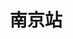 ---
## Map Page Configurations
code: "nanjing"
title: "南京站"
description: "南京站成立于2020年9月，目前拥有本地社群成员100多人，聚集了一群对云原生技术感兴趣的朋友，线上我们一起讨论技术、交流想法，线下我们经常组织聚会活动。大家的目标是在娱乐中学习，在学习中进步。从而推广南京云原生技术社群，活跃的氛围，吸引更多热衷研究云原生技术的朋友，相继加入，让我们的队伍越来越壮大！"
longitude: 121.638
latitude: 38.928
link: "/city/nanjing/"
type: "city"
layout: "nanjing"
site_manager: "金润森, 朱慧君"
city_small_logo: "/images/city/nanjing/small_logo.png"
bg_image: "/images/backgrounds/city-banner-nanjing.jpg"

## Details Page
# CORE MEMBERS
core_members:
  - name: "金润森"
    image: "/images/city/nanjing/members/jinrunsen.png"
  - name: "朱慧君"
    image: "/images/city/nanjing/members/zhuhuijun.png"
  - name: "周而良"
    image: "/images/city/nanjing/members/zhouerliang.png"
  - name: "陈方之"
    image: "/images/city/nanjing/members/chengfangzhi.jpeg"
core_member_title: 核心成员
core_member_desc: 社区由核心成员金润森、朱慧君、周而良、陈方之来组织与筹划社区发展与线下活动等事宜，我们分别来自云帐房、运满满、青藤等企业。我们热爱南京，热爱云原生。希望有更多人加入，一起组织活动，在南京推广云原生技术。

# LOGO PART
logo_title: 社区Logo
logo_short_desc: 南京站Logo来自于南京新地标“南京眼”于Kubernetes Logo的融合。
logo_detail_desc: "‘南京眼’步行桥源于青奥会，象征着青春与活力，如今如火如荼的云原生技术也正值青春，活力尽现，两者结合相得益彰。我们社区将起着南京眼一样的作用，连接沟通着南京的IT与云原生。"
logo_image: "/images/city/nanjing/logo.jpg"

# ACTIVITY
activity_title: 往期活动
activities:
  - name: 2020-09-06 成员线下聚会
    images: 
      - "/images/city/nanjing/activities/2020-09-06/1.jpg"
      - "/images/city/nanjing/activities/2020-09-06/2.jpg"

# JOINT US
join_us_title: "加入我们"
join_us_desc: "如果你也想参与到云原生社区，一起交流，学习。 如果你想为南京云原生社区的强大贡献一份自己的力量，`请扫码关注下方微信公众号`。 如需加入微信群，请搜索微信号: `xopycat`, 备注云原生, 社区核心成员会将您加入群内。"

---